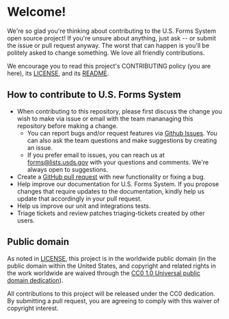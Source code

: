 # Welcome!

We're so glad you're thinking about contributing to the U.S. Forms System open source project! If you're unsure about anything, just ask -- or submit the issue or pull request anyway. The worst that can happen is you'll be politely asked to change something. We love all friendly contributions.

We encourage you to read this project's CONTRIBUTING policy (you are here), its [LICENSE](LICENSE.md), and its [README](README.md).

## How to contribute to U.S. Forms System

- When contributing to this repository, please first discuss the change you wish to make via issue or email with the team mananaging this repository before making a change.
  - You can report bugs and/or request features via [Github Issues](https://github.com/usds/us-forms-system/issues). You can also ask the team questions and make suggestions by creating an issue. 
  - If you prefer email to issues, you can reach us at [forms@lists.usds.gov](mailto://forms@lists.usds.gov) with your questions and comments. We're always open to suggestions.
- Create a [GitHub pull request](https://github.com/usds/us-forms-system/blob/master/.github/ISSUE_TEMPLATE/PULL_REQUEST_TEMPLATE.md) with new functionality or fixing a bug.
- Help improve our documentation for U.S. Forms System. If you propose changes that require updates to the documentation, kindly help us update that accordingly in your pull request.
- Help us improve our unit and integrations tests.
- Triage tickets and review patches triaging-tickets created by other users.

## Public domain

As noted in [LICENSE](LICENSE.md), this project is in the worldwide public domain (in the public domain within the United States, and copyright and related rights in the work worldwide are waived through the [CC0 1.0 Universal public domain dedication](https://creativecommons.org/publicdomain/zero/1.0/)).

All contributions to this project will be released under the CC0 dedication. By submitting a pull request, you are agreeing to comply with this waiver of copyright interest.
